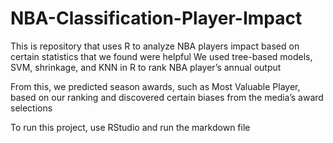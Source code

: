 # NBA-Classification-Player-Impact

This is repository that uses R to analyze NBA players impact based on certain statistics that we found were helpful
We used tree-based models, SVM, shrinkage, and KNN in R to rank NBA player’s
annual output

From this, we predicted season awards, such as Most Valuable Player, based on our ranking and discovered certain biases
from the media’s award selections

To run this project, use RStudio and run the markdown file
